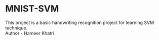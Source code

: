 # MNIST-SVM
This project is a basic handwriting recognition project for learning SVM technique.
</br>
Author - Hameer Khatri
